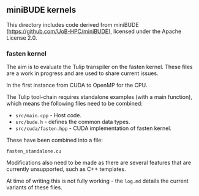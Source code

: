 ## miniBUDE kernels

This directory includes code derived from miniBUDE (https://github.com/UoB-HPC/miniBUDE), licensed under the Apache License 2.0.

### fasten kernel

The aim is to evaluate the Tulip transpiler on the fasten kernel. These files are a work in progress and are used to share current issues.

In the first instance from CUDA to OpenMP for the CPU.

The Tulip tool-chain requires standalone examples (with a main function), which means the following files need to be combined:

- `src/main.cpp` - Host code.
- `src/bude.h` - defines the common data types.
- `src/cuda/fasten.hpp` - CUDA implementation of fasten kernel.

These have been combined into a file:

`fasten_standalone.cu`

Modifications also need to be made as there are several features that are currently unsupported, such as C++ templates.

At time of writing this is not fully working - the `log.md` details the current variants of these files.